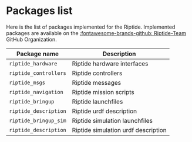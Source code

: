 # Packages list

Here is the list of packages implemented for the Riptide. Implemented packages are available on the [:fontawesome-brands-github: Riptide-Team](https://github.com/Riptide-Team) GitHub Organization.

| Package name          | Description                         |
| --------------------- | ----------------------------------- |
| `riptide_hardware`    | Riptide hardware interfaces         |
| `riptide_controllers` | Riptide controllers                 |
| `riptide_msgs`        | Riptide messages                    |
| `riptide_navigation`  | Riptide mission scripts             |
| `riptide_bringup`     | Riptide launchfiles                 |
| `riptide_description` | Riptide urdf description            |
| `riptide_bringup_sim` | Riptide simulation launchfiles      |
| `riptide_description` | Riptide simulation urdf description |